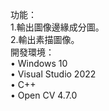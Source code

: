 功能：   
    1.輸出圖像邊緣成分圖。  
    2.輸出素描圖像。  
開發環境：  
•	Windows 10  
•	Visual Studio 2022  
•	C++  
•	Open CV 4.7.0
